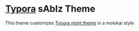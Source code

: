 # [Typora](https://typora.io/) sAbIz Theme

This theme customizes [Typora night theme](https://github.com/typora/typora-default-themes) in a molokai style
